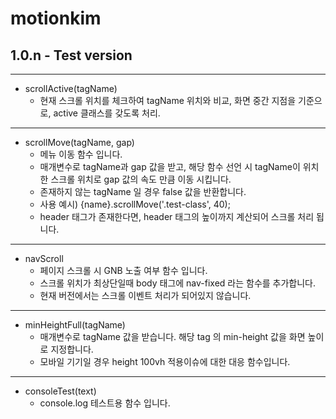# motionkim

## 1.0.n - Test version

---

- scrollActive(tagName)
  - 현재 스크롤 위치를 체크하여 tagName 위치와 비교, 화면 중간 지점을 기준으로, active 클래스를 갖도록 처리.

---

- scrollMove(tagName, gap)
  - 메뉴 이동 함수 입니다.
  - 매개변수로 tagName과 gap 값을 받고, 해당 함수 선언 시 tagName이 위치한 스크롤 위치로 gap 값의 속도 만큼 이동 시킵니다.
  - 존재하지 않는 tagName 일 경우 false 값을 반환합니다.
  - 사용 예시) {name}.scrollMove('.test-class', 40);
  - header 태그가 존재한다면, header 태그의 높이까지 계산되어 스크롤 처리 됩니다.

---

- navScroll
  - 페이지 스크롤 시 GNB 노출 여부 함수 입니다.
  - 스크롤 위치가 최상단일때 body 태그에 nav-fixed 라는 함수를 추가합니다.
  - 현재 버전에서는 스크롤 이벤트 처리가 되어있지 않습니다.

---

- minHeightFull(tagName)
  - 매개변수로 tagName 값을 받습니다. 해당 tag 의 min-height 값을 화면 높이로 지정합니다.
  - 모바일 기기일 경우 height 100vh 적용이슈에 대한 대응 함수입니다.

---

- consoleTest(text)
  - console.log 테스트용 함수 입니다.